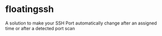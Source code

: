 # floatingssh
A solution to make your SSH Port automatically change after an assigned time or after a detected port scan
